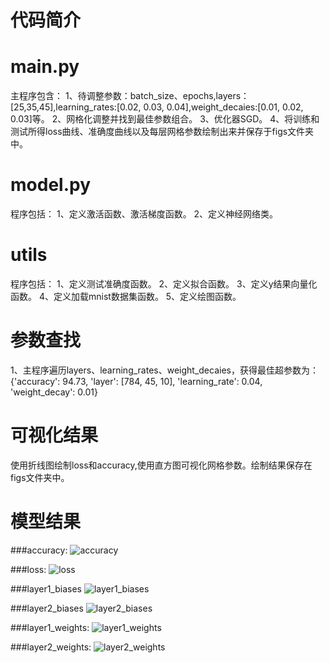 # 代码简介

# main.py

主程序包含：
1、待调整参数：batch_size、epochs,layers：[25,35,45],learning_rates:[0.02, 0.03, 0.04],weight_decaies:[0.01, 0.02, 0.03]等。
2、网格化调整并找到最佳参数组合。
3、优化器SGD。
4、将训练和测试所得loss曲线、准确度曲线以及每层网格参数绘制出来并保存于figs文件夹中。

# model.py

程序包括：
1、定义激活函数、激活梯度函数。
2、定义神经网络类。

# utils

程序包括：
1、定义测试准确度函数。
2、定义拟合函数。
3、定义y结果向量化函数。
4、定义加载mnist数据集函数。
5、定义绘图函数。

# 参数查找
1、主程序遍历layers、learning_rates、weight_decaies，获得最佳超参数为：
	{'accuracy': 94.73, 'layer': [784, 45, 10], 'learning_rate': 0.04, 'weight_decay': 0.01}

# 可视化结果
使用折线图绘制loss和accuracy,使用直方图可视化网格参数。绘制结果保存在figs文件夹中。

# 模型结果
###accuracy:
![accuracy](https://user-images.githubusercontent.com/83007344/162627576-50638349-6dea-4118-99bc-ed7a353b8e09.png)

###loss:
![loss](https://user-images.githubusercontent.com/83007344/162627619-d651cdfe-4915-4833-9e6c-0c835c0e83f8.png)


###layer1_biases
![layer1_biases](https://user-images.githubusercontent.com/83007344/162627628-672a592d-84dc-43fc-a8c0-2ffc9b6bf26b.png)

###layer2_biases
![layer2_biases](https://user-images.githubusercontent.com/83007344/162627651-a6b98303-e620-4a68-b9b6-04e212113340.png)

###layer1_weights:
![layer1_weights](https://user-images.githubusercontent.com/83007344/162627667-5d3dfba2-0699-4ba1-a64d-f4cb7c53fcdf.png)

###layer2_weights:
![layer2_weights](https://user-images.githubusercontent.com/83007344/162627683-2982387c-10f6-4292-a5f0-41488b9dd9e4.png)


